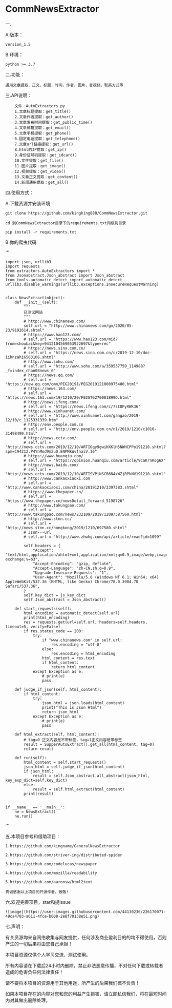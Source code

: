 # CommNewsExtractor

一.

A.版本：

    version_1.5

B.环境：

    python >= 3.7

二.功能：

    通用文章提取，正文，标题，时间，作者，图片，音视频，联系方式等

三.API说明：

        文件：AutoExtractors.py
        1.文章标题提取：get_title()
        2.文章作者提取：get_author()
        3.文章发布时间提取：get_public_time()
        4.文章邮箱提取：get_email()
        5.文章手机提取：get_phone()
        6.固定电话提取：get_telephone()
        7.文章url链接提取：get_url()
        8.html的IP提取：get_ip()
        9.身份证号码提取：get_idcard()
        10.文件提取：get_file()
        11.图片提取：get_image()
        12.视频提取：get_video()
        13.文章正文提取：get_content()
        14.新闻通用提取：get_all()

四.使用方式：

A.下载资源并安装环境

    git clone https://github.com/kingking888/CommNewsExtractor.git

    cd 到CommNewsExtractor目录下的requirements.txt同级别目录

    pip install -r requirements.txt

B.你的爬虫代码

'''
    
    import json, urllib3
    import requests
    from extractors.AutoExtractors import *
    from Jsonabstract.Json_abstract import Json_abstract
    from tools.automatic_detect import automatic_detect
    urllib3.disable_warnings(urllib3.exceptions.InsecureRequestWarning)
    
    
    class NewsExtract(object):
        def __init__(self):
            """
            已测试网站
            """
            # http://www.chinanews.com/
            self.url = "http://www.chinanews.com/gn/2020/05-23/9192614.shtml"
            # https://www.hao123.com/
            # self.url = "https://www.hao123.com/mid?from=shoubai&key=9412104569053922697&type=rec"
            # https://news.sina.com.cn/
            # self.url = "https://news.sina.com.cn/c/2019-12-10/doc-iihnzahi6563166.shtml"
            # http://www.sohu.com/
            # self.url = "http://www.sohu.com/a/359537759_114988?_f=index_chan08news_6"
            # https://news.qq.com/
            # self.url = "https://new.qq.com/omn/PEG20191/PEG2019121000975400.html"
            # https://news.163.com/
            # self.url = "https://news.163.com/19/1210/20/F02GT6270001899O.html"
            # http://news.ifeng.com/
            # self.url = "https://news.ifeng.com/c/7sIDPyRWK36"
            # http://www.xinhuanet.com/
            # self.url = "http://www.xinhuanet.com/gangao/2019-12/10/c_1125331339.htm"
            # http://env.people.com.cn
            # self.url = "http://env.people.com.cn/n1/2019/1210/c1010-31498499.html"
            # http://news.cctv.com/
            # self.url = "http://news.cctv.com/2019/12/10/ARTIOqy9gwiHXKlH5NWHCPPo191210.shtml?spm=C94212.P4YnMod9m2uD.ENPMkWvfnaiV.16"
            # https://www.huanqiu.com/
            # self.url = "https://opinion.huanqiu.com/article/9CaKrnKog6X"
            # http://news.baidu.com/
            # self.url = "http://news.cctv.com/2019/12/10/ARTISVPiNSCB6N4xWZjRPkNV191210.shtml"
            # http://www.cankaoxiaoxi.com
            # self.url = "http://www.cankaoxiaoxi.com/china/20191210/2397383.shtml"
            # https://www.thepaper.cn/
            # self.url = "https://www.thepaper.cn/newsDetail_forward_5198726"
            # http://www.takungpao.com/
            # self.url = "http://www.takungpao.com/news/232109/2019/1209/387560.html"
            # http://www.stnn.cc/
            # self.url = "http://news.stnn.cc/hongkong/2019/1210/697580.shtml"
            # Json---url
            # self.url = "http://www.zhwhg.com/api/article/read?id=1099"
    
            self.headers = {
                "Accept": "text/html,application/xhtml+xml,application/xml;q=0.9,image/webp,image/apng,*/*;q=0.8,application/signed-exchange;v=b3",
                "Accept-Encoding": "gzip, deflate",
                "Accept-Language": "zh-CN,zh;q=0.9",
                "Upgrade-Insecure-Requests": "1",
                "User-Agent": "Mozilla/5.0 (Windows NT 6.1; Win64; x64) AppleWebKit/537.36 (KHTML, like Gecko) Chrome/78.0.3904.70 Safari/537.36",
            }
            self.key_dict = js_key_dict
            self.Json_abstract = Json_abstract()
    
        def start_requests(self):
            html_encoding = automatic_detect(self.url)
            print(html_encoding)
            res = requests.get(url=self.url, headers=self.headers, timeout=5, verify=False)
            if res.status_code == 200:
                try:
                    if "www.chinanews.com" in self.url:
                        res.encoding = "utf-8"
                    else:
                        res.encoding = html_encoding
                    html_content = res.text
                    if html_content:
                        return html_content
                except Exception as e:
                    # print(e)
                    pass
    
        def judge_if_json(self, html_content):
            if html_content:
                try:
                    json_html = json.loads(html_content)
                    print("This is Json Html")
                    return json_html
                except Exception as e:
                    # print(e)
                    pass
    
        def html_extract(self, html_content):
            # tag=0 正文内容是不带标签，tag=1正文内容是带标签
            result = SupperAutoExtract().get_all(html_content, tag=0)
            return result
    
        def run(self):
            html_content = self.start_requests()
            json_html = self.judge_if_json(html_content)
            if json_html:
                result = self.Json_abstract.all_abstract(json_html, key_exp_dict=self.key_dict)
            else:
                result = self.html_extract(html_content)
            print(result)
    
    
    if __name__ == '__main__':
        ne = NewsExtract()
        ne.run()
'''





五.本项目参考和借助项目：

    1.https://github.com/kingname/GeneralNewsExtractor

    2.https://github.com/striver-ing/distributed-spider

    3.https://github.com/codelucas/newspaper

    4.https://github.com/mozilla/readability

    5.https://github.com/aaronsw/html2text
    
    真诚感谢以上项目的开源作者，致敬!
 
六.欢迎完善项目，star和提issue

    ![image](https://user-images.githubusercontent.com/44130236/226170071-49ca4703-a611-4fce-b008-2e8f70138e51.png)

    
七.声明：

有关资源均来自网络收集与网友提供，任何涉及商业盈利目的的均不得使用，否则产生的一切后果将由您自己承担！

本项目资源仅供个人学习交流、测试使用。

所有内容请在下载后24小时内删除，禁止非法恶意传播，不对任何下载或转载者造成的危害负任何法律责任！

请不要将本项目的资源用于其他用途，所产生的后果我们概不负责！

如果本项目存在的内容对您和您的利益产生损害，请立即私信我们，将在最短时间内对其做出删除处理。
